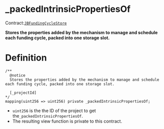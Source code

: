 # \_packedIntrinsicPropertiesOf

Contract:[`JBFundingCycleStore`](../)​‌

**Stores the properties added by the mechanism to manage and schedule each funding cycle, packed into one storage slot.**

# Definition

```solidity
/** 
  @notice
  Stores the properties added by the mechanism to manage and schedule each funding cycle, packed into one storage slot.
  
  [_projectId]
*/
mapping(uint256 => uint256) private _packedIntrinsicPropertiesOf;
```

* `uint256` is the the ID of the project to get the`_packedIntrinsicPropertiesOf`.
* The resulting view function is private to this contract.
